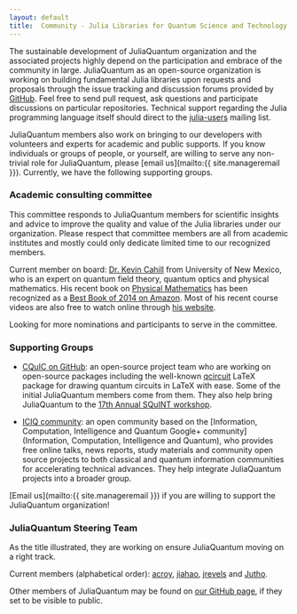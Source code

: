 ```yaml
---
layout: default
title:  Community - Julia Libraries for Quantum Science and Technology
---
```


The sustainable development of JuliaQuantum organization and the associated projects
highly depend on the participation and embrace of the community in large.
JuliaQuantum as an open-source organization is working on building fundamental Julia libraries
upon requests and proposals through the issue tracking and discussion forums provided by [GitHub](http://github.com).
Feel free to send pull request, ask questions and participate discussions on particular repositories.
Technical support regarding the Julia programming language itself
should direct to the [julia-users](https://groups.google.com/forum/?fromgroups=#!forum/julia-users) mailing list.

JuliaQuantum members also work on bringing to our developers
with volunteers and experts for academic and public supports.
If you know individuals or groups of people, or yourself, are willing to serve
any non-trivial role for JuliaQuantum, please [email us](mailto:{{ site.manageremail }}).
Currently, we have the following supporting groups.

### Academic consulting committee
This committee responds to JuliaQuantum members for scientific insights and advice
to improve the quality and value of the Julia libraries under our organization.
Please respect that committee members are all from academic institutes
and mostly could only dedicate limited time to our recognized members.

Current member on board:
[Dr. Kevin Cahill](http://physics.unm.edu/pandaweb/people/person.php?personID=5) from University of New Mexico,
who is an expert on quantum field theory, quantum optics and physical mathematics.
His recent book on [Physical Mathematics](http://www.cambridge.org/us/knowledge/discountpromotion/?site_locale=en_US&code=L2PMKC)
has been recognized as a [Best Book of 2014 on Amazon](http://www.amazon.com/Physical-Mathematics-Kevin-Cahill/dp/1107005213/ref=sr_1_1?s=books&ie=UTF8&qid=1363234719&sr=1-1&keywords=Physical+Mathematics).
Most of his recent course videos are also free to watch online through [his website](http://theory.phys.unm.edu/).

Looking for more nominations and participants to serve in the committee.


### Supporting Groups
* [CQuIC on GitHub](http://cquic-github.github.io/):
an open-source project team who are working on open-source packages including the well-known [qcircuit](https://github.com/CQuIC-GitHub/qcircuit)
LaTeX package for drawing quantum circuits in LaTeX with ease.
Some of the initial JuliaQuantum members come from them.
They also help bring JuliaQuantum to the [17th Annual SQuINT workshop](http://physics.unm.edu/SQuInT/).

* [ICIQ community](http://iciq.github.io/): an open community based on the [Information, Computation, Intelligence and Quantum Google+ community](Information, Computation, Intelligence and Quantum),
who provides free online talks, news reports, study materials and community open source projects
to both classical and quantum information communities for accelerating technical advances.
They help integrate JuliaQuantum projects into a broader group.

[Email us](mailto:{{ site.manageremail }}) if you are willing to support the JuliaQuantum organization!

### JuliaQuantum Steering Team
As the title illustrated, they are working on ensure JuliaQuantum moving on a right track.

Current members (alphabetical order): [acroy](https://github.com/acroy),
[jiahao](https://github.com/jiahao), [jrevels](https://github.com/jrevels) and [Jutho](https://github.com/Jutho).

Other members of JuliaQuantum may be found on [our GitHub page](https://github.com/JuliaQuantum),
if they set to be visible to public.
